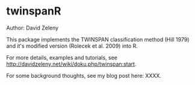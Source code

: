 # twinspanR

Author: David Zeleny

This package implements the TWINSPAN classification method (Hill 1979) and it's modified version (Rolecek et al. 2009) into R.

For more details, examples and tutorials, see http://davidzeleny.net/wiki/doku.php/twinspan:start.

For some background thoughts, see my blog post here: XXXX.
